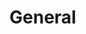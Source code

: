 # General

<script src="../../../assets/scripts/alts.js"></script>
<script type="text/javascript">display_alt("general")</script>
